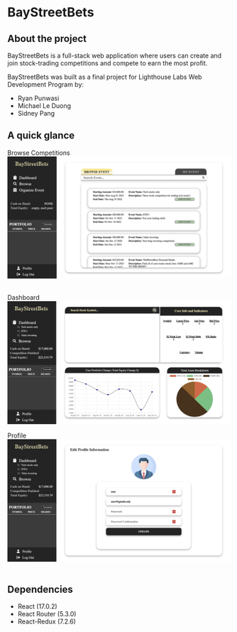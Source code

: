 # BayStreetBets

## About the project

BayStreetBets is a full-stack web application where users can create and join stock-trading competitions and compete to earn the most profit.

BayStreetBets was built as a final project for Lighthouse Labs Web Development Program by:

- Ryan Punwasi
- Michael Le Duong
- Sidney Pang

## A quick glance

Browse Competitions
![Interactive Periodic Table](docs/browse.png)
<br/><br/>

Dashboard
![Practice Session](docs/dash.png)

Profile
![Interactive Periodic Table](docs/profile.png)
<br/><br/>

## Dependencies

- React (17.0.2)
- React Router (5.3.0)
- React-Redux (7.2.6)
